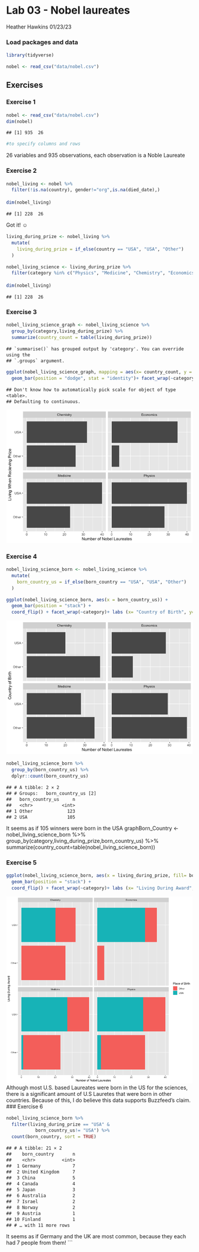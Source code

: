 Lab 03 - Nobel laureates
================
Heather Hawkins
01/23/23

### Load packages and data

``` r
library(tidyverse) 
```

``` r
nobel <- read_csv("data/nobel.csv")
```

## Exercises

### Exercise 1

``` r
nobel <- read_csv("data/nobel.csv")
dim(nobel)
```

    ## [1] 935  26

``` r
#to specify columns and rows
```

26 variables and 935 observations, each observation is a Noble Laureate

### Exercise 2

``` r
nobel_living <- nobel %>%
  filter(!is.na(country), gender!="org",is.na(died_date),)

dim(nobel_living)
```

    ## [1] 228  26

Got it! ☺️

``` r
living_during_prize <- nobel_living %>%
  mutate(
    living_during_prize = if_else(country == "USA", "USA", "Other")
  )
```

``` r
nobel_living_science <- living_during_prize %>%
  filter(category %in% c("Physics", "Medicine", "Chemistry", "Economics"))

dim(nobel_living)
```

    ## [1] 228  26

### Exercise 3

``` r
nobel_living_science_graph <- nobel_living_science %>%
  group_by(category,living_during_prize) %>%
  summarize(country_count = table(living_during_prize))
```

    ## `summarise()` has grouped output by 'category'. You can override using the
    ## `.groups` argument.

``` r
ggplot(nobel_living_science_graph, mapping = aes(x= country_count, y = living_during_prize))+
  geom_bar(position = "dodge", stat = "identity")+ facet_wrap(~category)+ labs (x= "Number of Nobel Laureates", y= "Living When Recieving Prize") 
```

    ## Don't know how to automatically pick scale for object of type <table>.
    ## Defaulting to continuous.

![](lab-03_files/figure-gfm/prize-us-1.png)<!-- -->

### Exercise 4

``` r
nobel_living_science_born <- nobel_living_science %>%
  mutate(
    born_country_us = if_else(born_country == "USA", "USA", "Other")
  )
```

``` r
ggplot(nobel_living_science_born, aes(x = born_country_us)) +
  geom_bar(position = "stack") +
  coord_flip() + facet_wrap(~category)+ labs (x= "Country of Birth", y= "Number of Nobel Laureates" ) + labs(fill="Category of Science") 
```

![](lab-03_files/figure-gfm/prize-born-1.png)<!-- -->

``` r
nobel_living_science_born %>%
  group_by(born_country_us) %>% 
  dplyr::count(born_country_us)
```

    ## # A tibble: 2 × 2
    ## # Groups:   born_country_us [2]
    ##   born_country_us     n
    ##   <chr>           <int>
    ## 1 Other             123
    ## 2 USA               105

It seems as if 105 winners were born in the USA graphBorn_Country \<-
nobel_living_science_born %\>%
group_by(category,living_during_prize,born_country_us) %\>%
summarize(country_count=table(nobel_living_science_born))

### Exercise 5

``` r
ggplot(nobel_living_science_born, aes(x = living_during_prize, fill= born_country_us)) +
  geom_bar(position = "stack") +
  coord_flip() + facet_wrap(~category)+ labs (x= "Living During Award", y= "Number of Nobel Laureates" ) + labs(fill="Place of Birth") 
```

![](lab-03_files/figure-gfm/USA_born_prize-1.png)<!-- --> Although most
U.S. based Laureates were born in the US for the sciences, there is a
significant amount of U.S Lauretes that were born in other countries.
Because of this, I do believe this data supports Buzzfeed’s claim. \###
Exercise 6

``` r
nobel_living_science_born %>%
  filter(living_during_prize == "USA" &
           born_country_us!= "USA") %>%
  count(born_country, sort = TRUE)
```

    ## # A tibble: 21 × 2
    ##    born_country       n
    ##    <chr>          <int>
    ##  1 Germany            7
    ##  2 United Kingdom     7
    ##  3 China              5
    ##  4 Canada             4
    ##  5 Japan              3
    ##  6 Australia          2
    ##  7 Israel             2
    ##  8 Norway             2
    ##  9 Austria            1
    ## 10 Finland            1
    ## # … with 11 more rows

It seems as if Germany and the UK are most common, because they each had
7 people from them! \`\`\`
